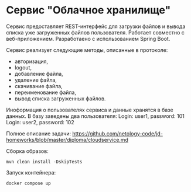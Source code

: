 # Сервис "Облачное хранилище"

Сервис предоставляет REST-интерфейс для загрузки файлов и вывода списка уже загруженных файлов пользователя. Работает совместно с веб-приложением. Разработаено с использованием Spring Boot.

Сервис реализует следующие методы, описанные в протоколе:
- авторизация,
- logout,
- добавление файла,
- удаление файла,
- скачивание файла,
- переименование файла,
- вывод списка загруженных файлов.

Иноформация о пользователях сервиса и данные хранятся в базе данных.
В базу заведены два пользователя:
Login: user1, password: 101
Login: user2, password: 102

Полное описание задачи: https://github.com/netology-code/jd-homeworks/blob/master/diploma/cloudservice.md

Сборка образов:

    mvn clean install -DskipTests

Запуск контейнера:

    docker compose up
